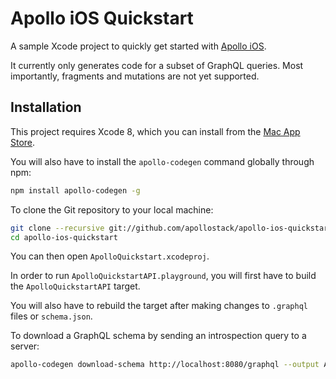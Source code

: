 # Apollo iOS Quickstart

A sample Xcode project to quickly get started with [Apollo iOS](https://github.com/apollostack/apollo-ios).

It currently only generates code for a subset of GraphQL queries. Most importantly, fragments and mutations are not yet supported.

## Installation

This project requires Xcode 8, which you can install from the [Mac App Store](https://itunes.apple.com/en/app/xcode/id497799835?mt=12).

You will also have to install the `apollo-codegen` command globally through npm:

```sh
npm install apollo-codegen -g
```

To clone the Git repository to your local machine:

```sh
git clone --recursive git://github.com/apollostack/apollo-ios-quickstart.git
cd apollo-ios-quickstart
```

You can then open `ApolloQuickstart.xcodeproj`.

In order to run `ApolloQuickstartAPI.playground`, you will first have to build the `ApolloQuickstartAPI` target.

You will also have to rebuild the target after making changes to `.graphql` files or `schema.json`.

To download a GraphQL schema by sending an introspection query to a server:

```sh
apollo-codegen download-schema http://localhost:8080/graphql --output ApolloQuickstartAPI/Definitions/schema.json
```
